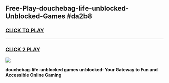 
## Free-Play-douchebag-life-unblocked-Unblocked-Games #da2b8
<h3>
<a href="https://news.freeplayer.one?title=douchebag-life-unblocked&ref=8M">CLICK TO PLAY</a></h3>
<hr>

<h3>
<a href="https://news.freeplayer.one?title=douchebag-life-unblocked&ref=8M">CLICK 2 PLAY</a>
  
</h3>

<a href="https://news.freeplayer.one?title=douchebag-life-unblocked&ref=8M"><img src="https://clearcache.store/games.png"></a>


**douchebag-life-unblocked games unblocked: Your Gateway to Fun and Accessible Online Gaming**
